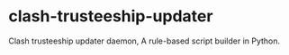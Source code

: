 # clash-trusteeship-updater
Clash trusteeship updater daemon, A rule-based script builder in Python.

